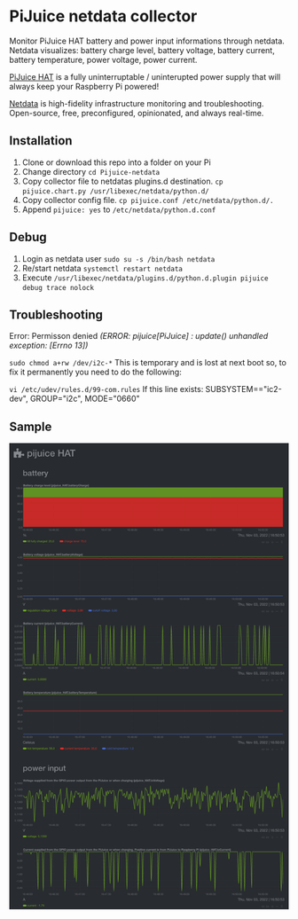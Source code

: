 # PiJuice netdata collector
Monitor PiJuice HAT battery and power input informations through netdata. Netdata visualizes: battery charge level, battery voltage, battery current, battery temperature, power voltage, power current.

[PiJuice HAT](https://github.com/PiSupply/PiJuice) is a fully uninterruptable / uninterupted power supply that will always keep your Raspberry Pi powered!

[Netdata](https://github.com/netdata/netdata) is high-fidelity infrastructure monitoring and troubleshooting.
Open-source, free, preconfigured, opinionated, and always real-time.

## Installation
1. Clone or download this repo into a folder on your Pi
2. Change directory `cd Pijuice-netdata`
3. Copy collector file to netdatas plugins.d destination. `cp pijuice.chart.py /usr/libexec/netdata/python.d/`
4. Copy collector config file. `cp pijuice.conf /etc/netdata/python.d/.`
5. Append `pijuice: yes` to `/etc/netdata/python.d.conf`

## Debug
1. Login as netdata user `sudo su -s /bin/bash netdata`
2. Re/start netdata `systemctl restart netdata`
3. Execute `/usr/libexec/netdata/plugins.d/python.d.plugin pijuice debug trace nolock`

## Troubleshooting
Error: Permisson denied *(ERROR: pijuice[PiJuice] : update() unhandled exception: [Errno 13])*

`sudo chmod a+rw /dev/i2c-*` This is temporary and is lost at next boot so, to fix it permanently you need to do the following:

`vi /etc/udev/rules.d/99-com.rules` If this line exists: SUBSYSTEM=="ic2-dev", GROUP="i2c", MODE="0660"


## Sample
![PiJuice-netdata sample](https://github.com/r-sherwood/PiJuice-netdata/blob/main/pijuice-netdata_sample.png)
